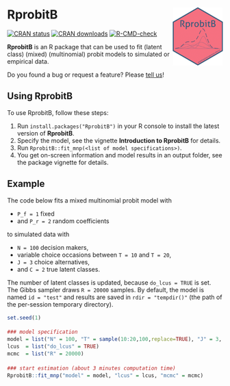# RprobitB <img src="man/figures/logo.png" align="right" height=136 />
[![CRAN status](https://www.r-pkg.org/badges/version-last-release/RprobitB)](https://www.r-pkg.org/badges/version-last-release/RprobitB)
[![CRAN downloads](https://cranlogs.r-pkg.org/badges/grand-total/RprobitB)](https://cranlogs.r-pkg.org/badges/grand-total/RprobitB)
[![R-CMD-check](https://github.com/loelschlaeger/RprobitB/workflows/R-CMD-check/badge.svg)](https://github.com/loelschlaeger/RprobitB/actions)

**RprobitB** is an R package that can be used to fit (latent class) (mixed) (multinomial) probit models to simulated or empirical data. 

Do you found a bug or request a feature? Please [tell us](https://github.com/loelschlaeger/RprobitB/issues)!

## Using RprobitB

To use RprobitB, follow these steps:

1. Run `install.packages("RprobitB")` in your R console to install the latest version of **RprobitB**.
2. Specify the model, see the vignette **Introduction to RprobitB** for details.
3. Run `RprobitB::fit_mnp(<list of model specifications>)`.
4. You get on-screen information and model results in an output folder, see the package vignette for details.

## Example

The code below fits a mixed multinomial probit model with

- `P_f = 1` fixed  
- and `P_r = 2` random coefficients

to simulated data with

- `N = 100` decision makers,
- variable choice occasions between `T = 10` and `T = 20`,
- `J = 3` choice alternatives,
- and `C = 2` true latent classes.

The number of latent classes is updated, because `do_lcus = TRUE` is set. The Gibbs sampler draws `R = 20000` samples. By default, the model is named `id = "test"` and results are saved in `rdir = "tempdir()"` (the path of the per-session temporary directory). 


```r
set.seed(1)

### model specification
model = list("N" = 100, "T" = sample(10:20,100,replace=TRUE), "J" = 3, "P_f" = 1, "P_r" = 2, "C" = 2)
lcus  = list("do_lcus" = TRUE)
mcmc  = list("R" = 20000)

### start estimation (about 3 minutes computation time)
RprobitB::fit_mnp("model" = model, "lcus" = lcus, "mcmc" = mcmc)
```
